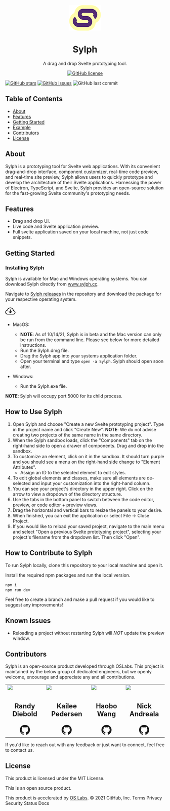 <p align="center">
<img src="./src/sylph-icon.png" />
</p>
<h1 align ="center">Sylph</h1>
<p align="center">A drag and drop Svelte prototyping tool.</p>
<p align="center">
<a target="_blank" href="https://github.com/oslabs-beta/Sylph/blob/dev/LICENSE.md"><img alt="GitHub license" src="https://img.shields.io/github/license/oslabs-beta/sylph"></a> 

<a href="https://github.com/oslabs-beta/Sylph/stargazers"><img alt="GitHub stars" src="https://img.shields.io/github/stars/oslabs-beta/sylph"></a>
<a href="https://github.com/oslabs-beta/sylph/issues"><img alt="GitHub issues" src="https://img.shields.io/github/issues/oslabs-beta/sylph"></a>
<img alt="GitHub last commit" src="https://img.shields.io/github/last-commit/oslabs-beta/sylph">

</p>
<h2>Table of Contents</h2>

- [About](https://github.com/oslabs-beta/sylph/#About)
- [Features](https://github.com/oslabs-beta/sylph/#Features)
- [Getting Started](https://github.com/oslabs-beta/sylph/#Getting-Started)
- [Example](https://github.com/oslabs-beta/sylph/#Example)
- [Contributors](https://github.com/oslabs-beta/sylph/#Contributors)
- [License](https://github.com/oslabs-beta/sylph/#License)

<h2 href="#About">About</h2>

Sylph is a prototyping tool for Svelte web applications. With its convenient drag-and-drop interface, component customizer, real-time code preview, and real-time site preview, Sylph allows users to quickly prototype and develop the architecture of their Svelte applications.
Harnessing the power of Electron, TypeScript, and Svelte, Sylph provides an open-source solution for the fast-growing Svelte community's prototyping needs. 

## Features
  - Drag and drop UI.
  - Live code and Svelte application preview.
  - Full svelte application saved on your local machine, not just code snippets.
## Getting Started


### Installing Sylph

Sylph is available for Mac and Windows operating systems. You can download Sylph directly from www.sylph.cc.

Navigate to [Sylph releases]('https://github.com/oslabs-beta/Sylph/releases') in the repository and download the package for your respective operating system. 

<a href="https://github.com/oslabs-beta/Sylph/releases">
<svg xmlns="http://www.w3.org/2000/svg" width="32" height="32" fill="currentColor" class="bi bi-cloud-arrow-down" viewBox="0 0 16 16">
  <path fill-rule="evenodd" d="M7.646 10.854a.5.5 0 0 0 .708 0l2-2a.5.5 0 0 0-.708-.708L8.5 9.293V5.5a.5.5 0 0 0-1 0v3.793L6.354 8.146a.5.5 0 1 0-.708.708l2 2z"/>
  <path d="M4.406 3.342A5.53 5.53 0 0 1 8 2c2.69 0 4.923 2 5.166 4.579C14.758 6.804 16 8.137 16 9.773 16 11.569 14.502 13 12.687 13H3.781C1.708 13 0 11.366 0 9.318c0-1.763 1.266-3.223 2.942-3.593.143-.863.698-1.723 1.464-2.383zm.653.757c-.757.653-1.153 1.44-1.153 2.056v.448l-.445.049C2.064 6.805 1 7.952 1 9.318 1 10.785 2.23 12 3.781 12h8.906C13.98 12 15 10.988 15 9.773c0-1.216-1.02-2.228-2.313-2.228h-.5v-.5C12.188 4.825 10.328 3 8 3a4.53 4.53 0 0 0-2.941 1.1z"/>
</svg>
</a> 

* MacOS:
  * **NOTE**: As of 10/14/21, Sylph is in beta and the Mac version can only be run from the command line. Please see below for more detailed instructions. 
  * Run the Sylph.dmg file.
  * Drag the Sylph app into your systems application folder.
  * Open your terminal and type `open -a Sylph`. Sylph should open soon after.

* Windows:
  * Run the Sylph.exe file.

**NOTE**: Sylph will occupy port 5000 for its child process.

## How to Use Sylph

1. Open Sylph and choose "Create a new Svelte prototyping project". Type in the project name and click "Create New". **NOTE**: We do not advise creating two projects of the same name in the same directory.
2. When the Sylph sandbox loads, click the "Components" tab on the right-hand side to open a drawer of components. Drag and drop into the sandbox.
3. To customize an element, click on it in the sandbox. It should turn purple and you should see a menu on the right-hand side change to "Element Attributes". 
    * Assign an ID to the selected element to edit styles.
4. To edit global elements and classes, make sure all elements are de-selected and input your customization into the right-hand column. 
5. You can see your project's directory in the upper right. Click on the arrow to view a dropdown of the directory structure. 
6. Use the tabs in the bottom panel to switch between the code editor, preview, or code editor + preview views. 
7. Drag the horizontal and vertical bars to resize the panels to your desire. 
8. When finished, you can exit the application or select File -> Close Project. 
9. If you would like to reload your saved project, navigate to the main menu and select "Open a previous Svelte prototyping project", selecting your project's filename from the dropdown list. Then click "Open". 

## How to Contribute to Sylph

To run Sylph locally, clone this repository to your local machine and open it. 

Install the required npm packages and run the local version.

```
npm i
npm run dev
```

Feel free to create a branch and make a pull request if you would like to suggest any improvements! 

## Known Issues

- Reloading a project without restarting Sylph will *NOT* update the preview window. 

<h2 href="#Contributors">Contributors</h2>

Sylph is an open-source product developed through OSLabs. This project is maintained by the below group of dedicated engineers, but we openly welcome, encourage and appreciate any and all contributions.

<table align="center">
  <tr>
    <td valign="top"> <img src="https://media-exp1.licdn.com/dms/image/C4D03AQGA6GbnL7avug/profile-displayphoto-shrink_800_800/0/1631750855713?e=1639612800&v=beta&t=pbtoVQC0qc8Ap0n2dRDbj7qvyYN8fwVApYtQsZqu4Ks" width="250"/></td>
    <td valign="top"> <img src="https://media-exp1.licdn.com/dms/image/C4D03AQFkBD1Q_j8AAw/profile-displayphoto-shrink_800_800/0/1563465185947?e=1639612800&v=beta&t=-8k7a0_FGR6M7eaQeMdNbfyLlD3DD0ETRNZSWAR5ipc" width="250"/></td>
    <td valign="top"> <img src="https://media-exp1.licdn.com/dms/image/C4E03AQEKSfkLzET2Dw/profile-displayphoto-shrink_800_800/0/1629157163376?e=1639612800&v=beta&t=Dr92AuQHcyoSBWiZSq1LgPTqkqmCSGjnKrUfHcCIcmE" width="250"/></td>
    <td valign="top"> <img src="https://media-exp1.licdn.com/dms/image/C4E03AQF499xOPl_xjQ/profile-displayphoto-shrink_800_800/0/1631916229559?e=1639612800&v=beta&t=lQ3b5BwuQETt64nYRZzq8SMzN3-c6wvPvIAFVDyD0wQ" width="250"/></td>
  </tr>
  <tr>
      <td valign="top"><h2 align="center">Randy Diebold</h2></td>
      <td valign="top"><h2 align="center">Kailee Pedersen</h2></td>
      <td valign="top"><h2 align="center">Haobo Wang</h2></td>
      <td valign="top"><h2 align="center">Nick Andreala</h2></td>
  </tr>
   <tr>
      <td align="center"><a href="https://github.com/Randy-diebold" target="_blank" align="center"><svg xmlns="http://www.w3.org/2000/svg" width="32" height="32" fill="currentColor" class="bi bi-github" viewBox="0 0 16 16">
  <path d="M8 0C3.58 0 0 3.58 0 8c0 3.54 2.29 6.53 5.47 7.59.4.07.55-.17.55-.38 0-.19-.01-.82-.01-1.49-2.01.37-2.53-.49-2.69-.94-.09-.23-.48-.94-.82-1.13-.28-.15-.68-.52-.01-.53.63-.01 1.08.58 1.23.82.72 1.21 1.87.87 2.33.66.07-.52.28-.87.51-1.07-1.78-.2-3.64-.89-3.64-3.95 0-.87.31-1.59.82-2.15-.08-.2-.36-1.02.08-2.12 0 0 .67-.21 2.2.82.64-.18 1.32-.27 2-.27.68 0 1.36.09 2 .27 1.53-1.04 2.2-.82 2.2-.82.44 1.1.16 1.92.08 2.12.51.56.82 1.27.82 2.15 0 3.07-1.87 3.75-3.65 3.95.29.25.54.73.54 1.48 0 1.07-.01 1.93-.01 2.2 0 .21.15.46.55.38A8.012 8.012 0 0 0 16 8c0-4.42-3.58-8-8-8z"/>
</svg></a></td>
      <td align="center"><a href="https://github.com/kailee-p" target="_blank" align="center"><svg xmlns="http://www.w3.org/2000/svg" width="32" height="32" fill="currentColor" class="bi bi-github" viewBox="0 0 16 16">
  <path d="M8 0C3.58 0 0 3.58 0 8c0 3.54 2.29 6.53 5.47 7.59.4.07.55-.17.55-.38 0-.19-.01-.82-.01-1.49-2.01.37-2.53-.49-2.69-.94-.09-.23-.48-.94-.82-1.13-.28-.15-.68-.52-.01-.53.63-.01 1.08.58 1.23.82.72 1.21 1.87.87 2.33.66.07-.52.28-.87.51-1.07-1.78-.2-3.64-.89-3.64-3.95 0-.87.31-1.59.82-2.15-.08-.2-.36-1.02.08-2.12 0 0 .67-.21 2.2.82.64-.18 1.32-.27 2-.27.68 0 1.36.09 2 .27 1.53-1.04 2.2-.82 2.2-.82.44 1.1.16 1.92.08 2.12.51.56.82 1.27.82 2.15 0 3.07-1.87 3.75-3.65 3.95.29.25.54.73.54 1.48 0 1.07-.01 1.93-.01 2.2 0 .21.15.46.55.38A8.012 8.012 0 0 0 16 8c0-4.42-3.58-8-8-8z"/>
</svg></a></td>
      <td align="center"><a href="https://github.com/hwpanda" target="_blank" align="center"> <svg xmlns="http://www.w3.org/2000/svg" width="32" height="32" fill="currentColor" class="bi bi-github" viewBox="0 0 16 16">
  <path d="M8 0C3.58 0 0 3.58 0 8c0 3.54 2.29 6.53 5.47 7.59.4.07.55-.17.55-.38 0-.19-.01-.82-.01-1.49-2.01.37-2.53-.49-2.69-.94-.09-.23-.48-.94-.82-1.13-.28-.15-.68-.52-.01-.53.63-.01 1.08.58 1.23.82.72 1.21 1.87.87 2.33.66.07-.52.28-.87.51-1.07-1.78-.2-3.64-.89-3.64-3.95 0-.87.31-1.59.82-2.15-.08-.2-.36-1.02.08-2.12 0 0 .67-.21 2.2.82.64-.18 1.32-.27 2-.27.68 0 1.36.09 2 .27 1.53-1.04 2.2-.82 2.2-.82.44 1.1.16 1.92.08 2.12.51.56.82 1.27.82 2.15 0 3.07-1.87 3.75-3.65 3.95.29.25.54.73.54 1.48 0 1.07-.01 1.93-.01 2.2 0 .21.15.46.55.38A8.012 8.012 0 0 0 16 8c0-4.42-3.58-8-8-8z"/>
</svg></a></td>
      <td align="center"><a href="https://github.com/JovianDev" target="_blank" align="center"> <svg xmlns="http://www.w3.org/2000/svg" width="32" height="32" fill="currentColor" class="bi bi-github" viewBox="0 0 16 16">
  <path d="M8 0C3.58 0 0 3.58 0 8c0 3.54 2.29 6.53 5.47 7.59.4.07.55-.17.55-.38 0-.19-.01-.82-.01-1.49-2.01.37-2.53-.49-2.69-.94-.09-.23-.48-.94-.82-1.13-.28-.15-.68-.52-.01-.53.63-.01 1.08.58 1.23.82.72 1.21 1.87.87 2.33.66.07-.52.28-.87.51-1.07-1.78-.2-3.64-.89-3.64-3.95 0-.87.31-1.59.82-2.15-.08-.2-.36-1.02.08-2.12 0 0 .67-.21 2.2.82.64-.18 1.32-.27 2-.27.68 0 1.36.09 2 .27 1.53-1.04 2.2-.82 2.2-.82.44 1.1.16 1.92.08 2.12.51.56.82 1.27.82 2.15 0 3.07-1.87 3.75-3.65 3.95.29.25.54.73.54 1.48 0 1.07-.01 1.93-.01 2.2 0 .21.15.46.55.38A8.012 8.012 0 0 0 16 8c0-4.42-3.58-8-8-8z"/>
</svg></a></td>
  </tr>
</table>

If you'd like to reach out with any feedback or just want to connect, feel free to contact us. 

<h2 href="#License">License</h2>

This product is licensed under the MIT License.

This is an open source product.

This product is accelerated by [OS Labs](https://opensourcelabs.io/).
© 2021 GitHub, Inc.
Terms
Privacy
Security
Status
Docs






